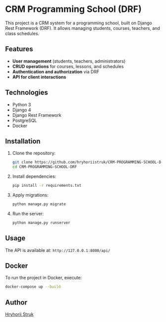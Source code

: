 # CRM Programming School (DRF)

This project is a CRM system for a programming school, built on Django Rest Framework (DRF). 
It allows managing students, courses, teachers, and class schedules.

## Features
- **User management** (students, teachers, administrators)
- **CRUD operations** for courses, lessons, and schedules
- **Authentication and authorization** via DRF
- **API for client interactions**

## Technologies
- Python 3
- Django 4
- Django Rest Framework
- PostgreSQL
- Docker

## Installation
1. Clone the repository:
   ```bash
   git clone https://github.com/hryhoriistruk/CRM-PROGRAMMING-SCHOOL-DRF.git
   cd CRM-PROGRAMMING-SCHOOL-DRF
   ```
2. Install dependencies:
   ```bash
   pip install -r requirements.txt
   ```
3. Apply migrations:
   ```bash
   python manage.py migrate
   ```
4. Run the server:
   ```bash
   python manage.py runserver
   ```

## Usage
The API is available at: `http://127.0.0.1:8000/api/`

## Docker
To run the project in Docker, execute:
```bash
docker-compose up --build
```

## Author
[Hryhorii Struk](https://github.com/hryhoriistruk)

